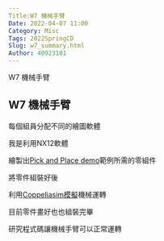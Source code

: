 ```yaml
---
Title:W7 機械手臂 
Date: 2022-04-07 11:00
Category: Misc
Tags: 2022SpringCD
Slug: w7_summary.html
Author: 40923101
---
```



W7 機械手臂 

<!-- PELICAN_END_SUMMARY -->

W7 機械手臂 
----

每個組員分配不同的繪圖軟體

我是利用NX12軟體

繪製出[Pick and Place demo]範例所需的零組件

將零件組裝好後

利用[Coppeliasim模擬]機械運轉

目前零件畫好也也組裝完畢

研究程式碼讓機械手臂可以正常運轉

[Pick and Place demo]:https://youtu.be/yDoFp_GHf_4
[Coppeliasim模擬]:https://a40923101.github.io/cd2022/images/44.png


